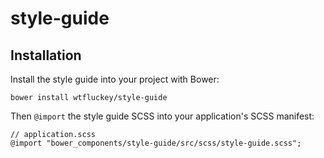 # style-guide

## Installation

Install the style guide into your project with Bower:

`bower install wtfluckey/style-guide`

Then `@import` the style guide SCSS into your application's SCSS manifest:

```
// application.scss
@import "bower_components/style-guide/src/scss/style-guide.scss";
```

